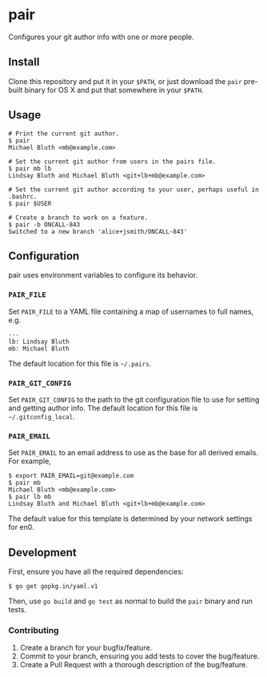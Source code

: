 # pair

Configures your git author info with one or more people.

## Install

Clone this repository and put it in your `$PATH`, or just download the `pair`
pre-built binary for OS X and put that somewhere in your `$PATH`.

## Usage

```
# Print the current git author.
$ pair
Michael Bluth <mb@example.com>

# Set the current git author from users in the pairs file.
$ pair mb lb
Lindsay Bluth and Michael Bluth <git+lb+mb@example.com>

# Set the current git author according to your user, perhaps useful in .bashrc.
$ pair $USER

# Create a branch to work on a feature.
$ pair -b ONCALL-843
Switched to a new branch 'alice+jsmith/ONCALL-843'
```

## Configuration

pair uses environment variables to configure its behavior.

### `PAIR_FILE`

Set `PAIR_FILE` to a YAML file containing a map of usernames to full names, e.g.

```
---
lb: Lindsay Bluth
mb: Michael Bluth
```

The default location for this file is `~/.pairs`.

### `PAIR_GIT_CONFIG`

Set `PAIR_GIT_CONFIG` to the path to the git configuration file to use for
setting and getting author info. The default location for this file is
`~/.gitconfig_local`.

### `PAIR_EMAIL`

Set `PAIR_EMAIL` to an email address to use as the base for all derived emails.
For example,

```
$ export PAIR_EMAIL=git@example.com
$ pair mb
Michael Bluth <mb@example.com>
$ pair lb mb
Lindsay Bluth and Michael Bluth <git+lb+mb@example.com>
```

The default value for this template is determined by your network settings for en0.

## Development

First, ensure you have all the required dependencies:

```
$ go get gopkg.in/yaml.v1
```

Then, use `go build` and `go test` as normal to build the `pair` binary and run
tests.

### Contributing

1. Create a branch for your bugfix/feature.
1. Commit to your branch, ensuring you add tests to cover the bug/feature.
1. Create a Pull Request with a thorough description of the bug/feature.
